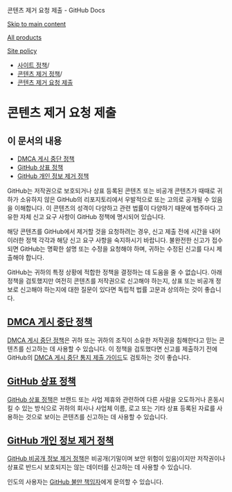 콘텐츠 제거 요청 제출 - GitHub Docs

[Skip to main content](#main-content)

[All products](/ko)

[Site policy](/site-policy)

* [사이트 정책](/ko/site-policy)/
* [콘텐츠 제거 정책](/ko/site-policy/content-removal-policies)/
* [콘텐츠 제거 요청 제출](/ko/site-policy/content-removal-policies/submitting-content-removal-requests)

콘텐츠 제거 요청 제출
==========

이 문서의 내용
----------

* [DMCA 게시 중단 정책](#dmca-takedown-policy)
* [GitHub 상표 정책](#github-trademark-policy)
* [GitHub 개인 정보 제거 정책](#github-private-information-removal-policy)

GitHub는 저작권으로 보호되거나 상표 등록된 콘텐츠 또는 비공개 콘텐츠가 때때로 귀하가 소유하지 않은 GitHub의 리포지토리에서 우발적으로 또는 고의로 공개될 수 있음을 이해합니다. 이 콘텐츠의 성격이 다양하고 관련 법률이 다양하기 때문에 범주마다 고유한 자체 신고 요구 사항이 GitHub 정책에 명시되어 있습니다.

해당 콘텐츠를 GitHub에서 제거할 것을 요청하려는 경우, 신고 제출 전에 시간을 내어 이러한 정책 각각과 해당 신고 요구 사항을 숙지하시기 바랍니다. 불완전한 신고가 접수되면 GitHub는 명확한 설명 또는 수정을 요청해야 하며, 귀하는 수정된 신고를 다시 제출해야 합니다.

GitHub는 귀하의 특정 상황에 적합한 정책을 결정하는 데 도움을 줄 수 없습니다. 아래 정책을 검토했지만 여전히 콘텐츠를 저작권으로 신고해야 하는지, 상표 또는 비공개 정보로 신고해야 하는지에 대한 질문이 있다면 독립적 법률 고문과 상의하는 것이 좋습니다.

[DMCA 게시 중단 정책](#dmca-takedown-policy)
----------

[DMCA 게시 중단 정책](/ko/site-policy/content-removal-policies/dmca-takedown-policy)은 귀하 또는 귀하의 조직이 소유한 저작권을 침해한다고 믿는 콘텐츠를 신고하는 데 사용할 수 있습니다. 이 정책을 검토했다면 신고를 제출하기 전에 GitHub의 [DMCA 게시 중단 통지 제출 가이드](/ko/site-policy/content-removal-policies/guide-to-submitting-a-dmca-takedown-notice)도 검토하는 것이 좋습니다.

[GitHub 상표 정책](#github-trademark-policy)
----------

[GitHub 상표 정책](/ko/site-policy/content-removal-policies/github-trademark-policy)은 브랜드 또는 사업 제휴와 관련하여 다른 사람을 오도하거나 혼동시킬 수 있는 방식으로 귀하의 회사나 사업체 이름, 로고 또는 기타 상표 등록된 자료를 사용하는 것으로 보이는 콘텐츠를 신고하는 데 사용할 수 있습니다.

[GitHub 개인 정보 제거 정책](#github-private-information-removal-policy)
----------

[GitHub 비공개 정보 제거 정책](/ko/site-policy/content-removal-policies/github-private-information-removal-policy)은 비공개(기밀이며 보안 위험이 있음)이지만 저작권이나 상표로 반드시 보호되지는 않는 데이터를 신고하는 데 사용할 수 있습니다.

인도의 사용자는 [GitHub 불만 책임자](https://support.github.com/contact/india-grievance-officer)에게 문의할 수 있습니다.
